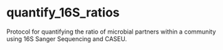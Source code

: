 # quantify_16S_ratios    

Protocol for quantifying the ratio of microbial partners within a community using 16S Sanger Sequencing and CASEU.
